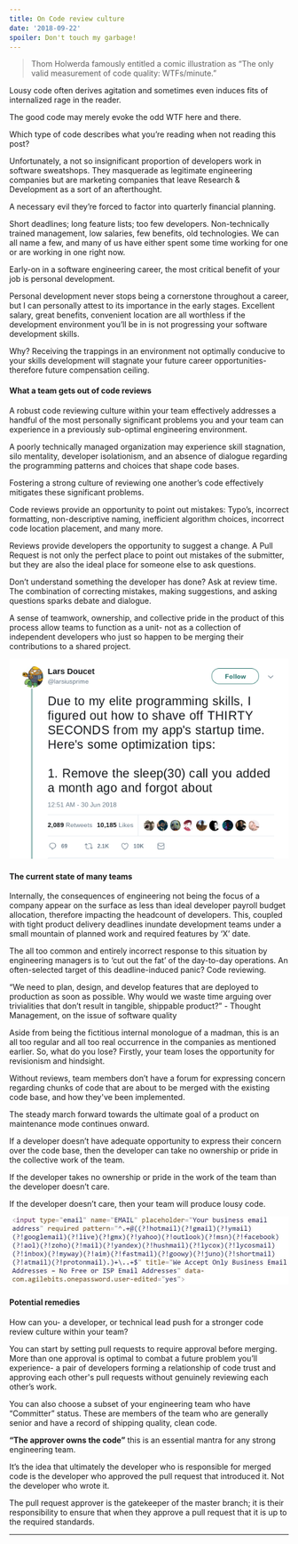 ```yaml
---
title: On Code review culture
date: '2018-09-22'
spoiler: Don't touch my garbage!
---
```


> Thom Holwerda famously entitled a comic illustration as “The only valid measurement of code quality: WTFs/minute.”

Lousy code often derives agitation and sometimes even induces fits of internalized rage in the reader.

The good code may merely evoke the odd WTF here and there.

Which type of code describes what you’re reading when not reading this post?

Unfortunately, a not so insignificant proportion of developers work in software sweatshops. They masquerade as legitimate engineering companies but are marketing companies that leave Research & Development as a sort of an afterthought.

A necessary evil they’re forced to factor into quarterly financial planning.

Short deadlines; long feature lists; too few developers. Non-technically trained management, low salaries, few benefits, old technologies. We can all name a few, and many of us have either spent some time working for one or are working in one right now.

Early-on in a software engineering career, the most critical benefit of your job is personal development.

Personal development never stops being a cornerstone throughout a career, but I can personally attest to its importance in the early stages. Excellent salary, great benefits, convenient location are all worthless if the development environment you’ll be in is not progressing your software development skills.

Why? Receiving the trappings in an environment not optimally conducive to your skills development will stagnate your future career opportunities- therefore future compensation ceiling.

#### What a team gets out of code reviews

A robust code reviewing culture within your team effectively addresses a handful of the most personally significant problems you and your team can experience in a previously sub-optimal engineering environment.

A poorly technically managed organization may experience skill stagnation, silo mentality, developer isolationism, and an absence of dialogue regarding the programming patterns and choices that shape code bases.

Fostering a strong culture of reviewing one another’s code effectively mitigates these significant problems.

Code reviews provide an opportunity to point out mistakes: Typo’s, incorrect formatting, non-descriptive naming, inefficient algorithm choices, incorrect code location placement, and many more.

Reviews provide developers the opportunity to suggest a change. A Pull Request is not only the perfect place to point out mistakes of the submitter, but they are also the ideal place for someone else to ask questions.

Don’t understand something the developer has done? Ask at review time. The combination of correcting mistakes, making suggestions, and asking questions sparks debate and dialogue.

A sense of teamwork, ownership, and collective pride in the product of this process allow teams to function as a unit- not as a collection of independent developers who just so happen to be merging their contributions to a shared project.

![Optimization](./optimization.png)

#### The current state of many teams

Internally, the consequences of engineering not being the focus of a company appear on the surface as less than ideal developer payroll budget allocation, therefore impacting the headcount of developers. This, coupled with tight product delivery deadlines inundate development teams under a small mountain of planned work and required features by ‘X’ date.

The all too common and entirely incorrect response to this situation by engineering managers is to ‘cut out the fat’ of the day-to-day operations. An often-selected target of this deadline-induced panic? Code reviewing.

“We need to plan, design, and develop features that are deployed to production as soon as possible. Why would we waste time arguing over trivialities that don’t result in tangible, shippable product?” - Thought Management, on the issue of software quality

Aside from being the fictitious internal monologue of a madman, this is an all too regular and all too real occurrence in the companies as mentioned earlier. So, what do you lose? Firstly, your team loses the opportunity for revisionism and hindsight.

Without reviews, team members don’t have a forum for expressing concern regarding chunks of code that are about to be merged with the existing code base, and how they've been implemented.

The steady march forward towards the ultimate goal of a product on maintenance mode continues onward.

If a developer doesn’t have adequate opportunity to express their concern over the code base, then the developer can take no ownership or pride in the collective work of the team.

If the developer takes no ownership or pride in the work of the team than the developer doesn’t care.

If the developer doesn’t care, then your team will produce lousy code.

![Client-side regex validation for business email addresses](./validating.jpg)

#### Potential remedies

How can you- a developer, or technical lead push for a stronger code review culture within your team?

You can start by setting pull requests to require approval before merging. More than one approval is optimal to combat a future problem you’ll experience- a pair of developers forming a relationship of code trust and approving each other's pull requests without genuinely reviewing each other’s work.

You can also choose a subset of your engineering team who have “Committer” status. These are members of the team who are generally senior and have a record of shipping quality, clean code.

**“The approver owns the code”** this is an essential mantra for any strong engineering team.

It’s the idea that ultimately the developer who is responsible for merged code is the developer who approved the pull request that introduced it. Not the developer who wrote it.

The pull request approver is the gatekeeper of the master branch; it is their responsibility to ensure that when they approve a pull request that it is up to the required standards.

---
